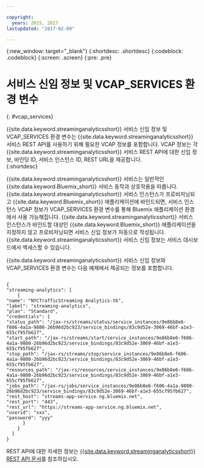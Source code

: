 ```yaml
---

copyright:
  years: 2015, 2017
lastupdated: "2017-02-09"

---
```


<!-- Attribute definitions --> 
{:new_window: target="_blank"}
{:shortdesc: .shortdesc}
{:codeblock: .codeblock}
{:screen: .screen}
{:pre: .pre}

# 서비스 신임 정보 및 VCAP_SERVICES 환경 변수
{: #vcap_services}

{{site.data.keyword.streaminganalyticsshort}}
서비스 신임 정보 및 VCAP_SERVICES 환경 변수는 {{site.data.keyword.streaminganalyticsshort}} 서비스 REST API를 사용하기 위해 필요한 VCAP 정보를 포함합니다. VCAP 정보는 각 {{site.data.keyword.streaminganalyticsshort}} 서비스 REST API에 대한 신임 정보, 바인딩 ID, 서비스 인스턴스 ID, REST URL을 제공합니다.   
{:shortdesc}


{{site.data.keyword.streaminganalyticsshort}} 서비스는 일반적인 {{site.data.keyword.Bluemix_short}} 서비스 동작과 상호작용을 따릅니다. {{site.data.keyword.streaminganalyticsshort}} 서비스 인스턴스가 프로비저닝되고 {{site.data.keyword.Bluemix_short}} 애플리케이션에 바인드되면, 서비스 인스턴스 VCAP 정보가 VCAP_SERVICES 환경 변수를 통해 Bluemix 애플리케이션 환경에서 사용 가능해집니다. {{site.data.keyword.streaminganalyticsshort}} 서비스 인스턴스가 바인드할 대상인 {{site.data.keyword.Bluemix_short}} 애플리케이션을 지정하지 않고 프로비저닝되면 서비스 신임 정보가 자동으로 작성됩니다.{{site.data.keyword.streaminganalyticsshort}} 서비스 신임 정보는 서비스 대시보드에서 액세스할 수 있습니다.


{{site.data.keyword.streaminganalyticsshort}} 서비스 신임 정보와 VCAP_SERVICES 환경 변수는 다음 예제에서 제공되는 정보를 포함합니다. 

<pre><code>
{
"streaming-analytics": [
    {
"name": "NYCTrafficStreaming Analytics-t6",
"label": "streaming-analytics",
"plan": "Standard",
"credentials": {
"status_path": "/jax-rs/streams/status/service_instances/9e86b8e6-f606-4a1a-9800-26b96d2bc923/service_bindings/83c9d52e-3069-46bf-a1e3-655cf95fb627",
"start_path": "/jax-rs/streams/start/service_instances/9e86b8e6-f606-4a1a-9800-26b96d2bc923/service_bindings/83c9d52e-3069-46bf-a1e3-655cf95fb627",
"stop_path": "/jax-rs/streams/stop/service_instances/9e86b8e6-f606-4a1a-9800-26b96d2bc923/service_bindings/83c9d52e-3069-46bf-a1e3-655cf95fb627",
"resources_path": "/jax-rs/resources/service_instances/9e86b8e6-f606-4a1a-9800-26b96d2bc923/service_bindings/83c9d52e-3069-46bf-a1e3-655cf95fb627",
"jobs_path": "/jax-rs/jobs/service_instances/9e86b8e6-f606-4a1a-9800-26b96d2bc923/service_bindings/83c9d52e-3069-46bf-a1e3-655cf95fb627",
"rest_host": "streams-app-service.ng.bluemix.net",
"rest_port": "443",
"rest_url": "https://streams-app-service.ng.bluemix.net",
"userid": "xxx",
"password": "yyy"
      }
    }
  ]
}	  
</code></pre>

REST API에 대한 자세한 정보는 [{{site.data.keyword.streaminganalyticsshort}} REST API 문서](https://console.ng.bluemix.net/apidocs/220)를 참조하십시오. 
